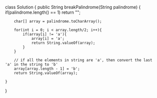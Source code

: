 class Solution {
    public String breakPalindrome(String palindrome) {
        if(palindrome.length() == 1) return "";
        
        char[] array = palindrome.toCharArray();      
        
        for(int i = 0; i < array.length/2; i++){
            if(array[i] != 'a'){
                array[i] = 'a';
                return String.valueOf(array);
            }
        }
        
        // if all the elements in string are 'a', then convert the last 'a' in the string to 'b'
        array[array.length - 1] = 'b';
        return String.valueOf(array);

    }
}